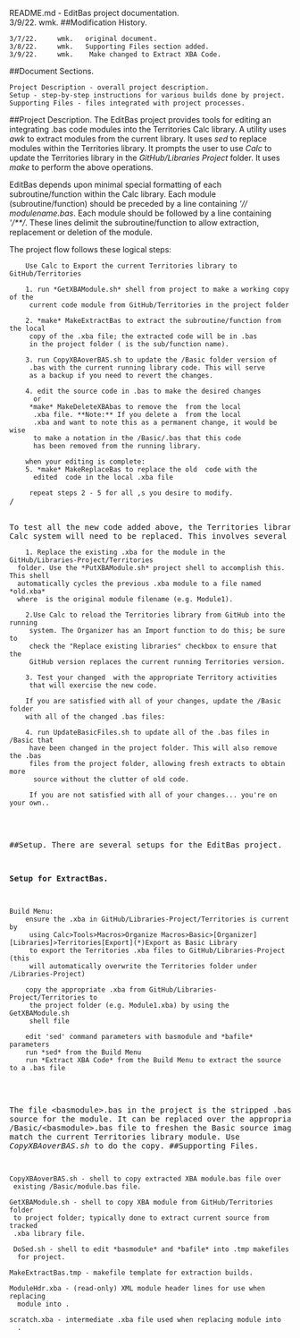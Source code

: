 README.md - EditBas project documentation.<br>
	3/9/22.	wmk.
##Modification History.
<pre><code>3/7/22.     wmk.   original document.
3/8/22.     wmk.   Supporting Files section added.
3/9/22.		wmk.	Make changed to Extract XBA Code.
</code></pre>
##Document Sections.
<pre><code>Project Description - overall project description.
Setup - step-by-step instructions for various builds done by project.
Supporting Files - files integrated with project processes.
</code></pre>
##Project Description.
The EditBas project provides tools for editing an integrating .bas code
modules into the Territories Calc library. A utility uses *awk* to extract
modules from the current library. It uses *sed* to replace modules within
the Territories library. It prompts the user to use *Calc* to update the
Territories library in the *GitHub/Libraries Project* folder. It uses
*make* to  perform the above operations.

EditBas depends upon minimal special formatting of each subroutine/function
within the Calc library. Each module (subroutine/function) should be preceded
by a line containing *'// modulename.bas*. Each module should
be followed by a line containing *'/\*\*/*. These lines delimit the subroutine/function
to allow extraction, replacement or deletion of the module.

The project flow follows these logical steps:
<pre><code>    Use Calc to Export the current Territories library to GitHub/Territories

    1. run *GetXBAModule.sh* shell from project to make a working copy of the
     current code module from GitHub/Territories in the project folder
    
    2. *make* MakeExtractBas to extract the subroutine/function from the local
     copy of the .xba file; the extracted code will be in <procname>.bas
     in the project folder (<procname> is the sub/function name).
    
    3. run CopyXBAoverBAS.sh to update the /Basic folder version of
     <procname>.bas with the current running library code. This will serve
     as a backup if you need to revert the changes.
      
    4. edit the source code in <procname>.bas to make the desired changes
      or
     *make* MakeDeleteXBAbas to remove the <procname> from the local
      .xba file. **Note:** If you delete a <procname> from the local
      .xba and want to note this as a permanent change, it would be wise
      to make a notation in the /Basic/<procname>.bas that this code
      has been removed from the running library.
     
    when your editing is complete:
    5. *make* MakeReplaceBas to replace the old <procname> code with the
      edited <procname> code in the local .xba file
     
     repeat steps 2 - 5 for all <procname>,s you desire to modify.
</code>/<pre>    
To test all the new code added above, the Territories library in the running
Calc system will need to be replaced. This involves several steps:
<pre><code>    1. Replace the existing .xba for the module in the GitHub/Libraries-Project/Territories
  folder. Use the *PutXBAModule.sh* project shell to accomplish this. This shell
  automatically cycles the previous .xba module to a file named *old<modulename>.xba*
  where <modulename> is the original module filename (e.g. Module1).

    2.Use Calc to reload the Territories library from GitHub into the running
     system. The Organizer has an Import function to do this; be sure to
     check the "Replace existing libraries" checkbox to ensure that the
     GitHub version replaces the current running Territories version.
    
    3. Test your changed <procnames> with the appropriate Territory activities
     that will exercise the new code.
    
    If you are satisfied with all of your changes, update the /Basic folder
    with all of the changed .bas files:
    
    4. run UpdateBasicFiles.sh to update all of the .bas files in /Basic that
     have been changed in the project folder. This will also remove the .bas
     files from the project folder, allowing fresh extracts to obtain more
     <procfile> source without the clutter of old code.
     
     If you are not satisfied with all of your changes... you're on your own.. 
</code></pre>
##Setup.
There are several setups for the EditBas project.

**Setup for ExtractBas.**
<pre><code>Build Menu:
	ensure the .xba in GitHub/Libraries-Project/Territories is current by
	 using Calc>Tools>Macros>Organize Macros>Basic>[Organizer][Libraries]>Territories[Export](*)Export as Basic Library
	 to export the Territories .xba files to GitHub/Libraries-Project (this 
	 will automatically overwrite the Territories folder under /Libraries-Project)
	 
    copy the appropriate .xba from GitHub/Libraries-Project/Territories to
     the project folder (e.g. Module1.xba) by using the GetXBAModule.sh
     shell file
     
	edit 'sed' command parameters with basmodule and *bafile* parameters
	run *sed* from the Build Menu
	run *Extract XBA Code* from the Build Menu to extract the source to a .bas file
</code></pre>
The file \<basmodule>.bas in the project is the stripped .bas source for
the module. It can be replaced over the appropriate /Basic/\<basmodule>.bas
file to freshen the Basic source image to match the current Territories
library module. Use *CopyXBAoverBAS.sh* to do the copy.
##Supporting Files.
<pre><code>CopyXBAoverBAS.sh - shell to copy extracted XBA module.bas file over
 existing /Basic/module.bas file.

GetXBAModule.sh - shell to copy XBA module from GitHub/Territories folder
 to project folder; typically done to extract current source from tracked
 .xba library file.
 
 DoSed.sh - shell to edit *basmodule* and *bafile* into .tmp makefiles
  for project.

MakeExtractBas.tmp - makefile template for extraction builds.

ModuleHdr.xba - (read-only) XML module header lines for use when replacing
  module into <xmafile>.

scratch.xba - intermediate .xba file used when replacing module into
  <xmafile>.
</code></pre>

